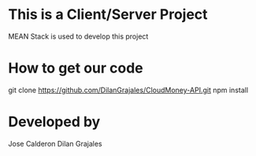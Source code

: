 # This is a Client/Server Project
MEAN Stack is used to develop this project

# How to get our code
git clone https://github.com/DilanGrajales/CloudMoney-API.git
npm install

# Developed by 
Jose Calderon 
Dilan Grajales